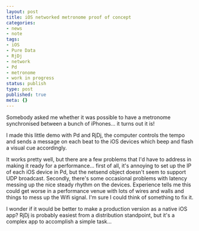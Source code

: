 ```yaml
---
layout: post
title: iOS networked metronome proof of concept
categories:
- news
- note
tags:
- iOS
- Pure Data
- RjDj
- network
- Pd
- metronome
- work in progress
status: publish
type: post
published: true
meta: {}
---
```


Somebody asked me whether it was possible to have a metronome synchronised between a bunch of iPhones... it turns out it is!

<!-- TODO: Add video -->

I made this little demo with Pd and RjDj, the computer controls the tempo and sends a message on each beat to the iOS devices which beep and flash a visual cue accordingly.

It works pretty well, but there are a few problems that I'd have to address in making it ready for a performance... first of all, it's annoying to set up the IP of each iOS device in Pd, but the netsend object doesn't seem to support UDP broadcast. Secondly, there's some occasional problems with latency messing up the nice steady rhythm on the devices. Experience tells me this could get worse in a performance venue with lots of wires and walls and things to mess up the Wifi signal. I'm sure I could think of something to fix it.

I wonder if it would be better to make a production version as a native iOS app? RjDj is probably easiest from a distribution standpoint, but it's a complex app to accomplish a simple task...

